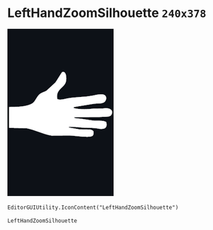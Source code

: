 # LeftHandZoomSilhouette `240x378`
<img src="/img/LeftHandZoomSilhouette.png" width=240 height=378>

``` CSharp
EditorGUIUtility.IconContent("LeftHandZoomSilhouette")
```
```
LeftHandZoomSilhouette
```
